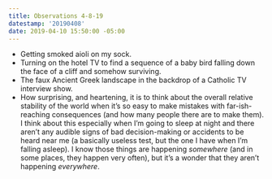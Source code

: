```yaml
---
title: Observations 4-8-19
datestamp: '20190408'
date: 2019-04-10 15:50:00 -05:00
---
```


- Getting smoked aioli on my sock.
- Turning on the hotel TV to find a sequence of a baby bird falling down the face of a cliff and somehow surviving.
- The faux Ancient Greek landscape in the backdrop of a Catholic TV interview show.
- How surprising, and heartening, it is to think about the overall relative stability of the world when it’s so easy to make mistakes with far-ish-reaching consequences (and how many people there are to make them). I think about this especially when I’m going to sleep at night and there aren’t any audible signs of bad decision-making or accidents to be heard near me (a basically useless test, but the one I have when I’m falling asleep). I know those things are happening *somewhere* (and in some places, they happen very often), but it’s a wonder that they aren’t happening *everywhere*.
